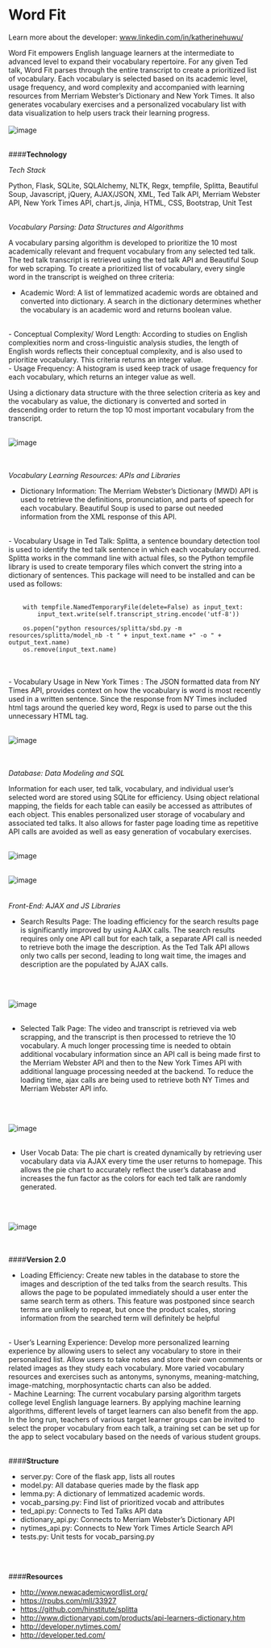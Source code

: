# Word Fit
Learn more about the developer: www.linkedin.com/in/katherinehuwu/

Word Fit empowers English language learners at the intermediate to advanced level to expand their vocabulary repertoire. For any given Ted talk, Word Fit parses through the entire transcript to create a prioritized list of vocabulary. Each vocabulary is selected based on its academic level, usage frequency, and word complexity and accompanied with learning resources from Merriam Webster’s Dictionary and New York Times. It also generates vocabulary exercises and a personalized vocabulary list with data visualization to help users track their learning progress.
<br>
<br>
![image](screenshots/readme.png)
<br>
<br>

####**Technology**

*Tech Stack* 

Python, Flask, SQLite, SQLAlchemy, NLTK, Regx, tempfile, Splitta, Beautiful Soup, Javascript, jQuery, AJAX/JSON, XML, Ted Talk API, Merriam Webster API, New York Times API, chart.js, Jinja, HTML, CSS, Bootstrap, Unit Test
<br>
<br>

*Vocabulary Parsing: Data Structures and Algorithms*   

A vocabulary parsing algorithm is developed to prioritize the 10 most academically relevant and frequent vocabulary from any selected ted talk. The ted talk transcript is retrieved using the ted talk API and Beautiful Soup for web scraping.  To create a prioritized list of vocabulary, every single word in the transcript is weighed on three criteria:
<br>
 - Academic Word:  A list of lemmatized academic words are obtained and converted into dictionary. A search in the dictionary determines whether the vocabulary is an academic word and returns boolean value.
<br>
 - Conceptual Complexity/ Word Length: According to studies on English complexities norm and cross-linguistic analysis studies, the length of English words reflects their conceptual complexity, and is also used to prioritize vocabulary. This criteria returns an integer value.
<br>
 - Usage Frequency: A histogram is used keep track of usage frequency for each vocabulary, which returns an integer value as well.
<br>

Using a dictionary data structure with the three selection criteria as key and the vocabulary as value, the dictionary is  converted and sorted in descending order to return the top 10 most important  vocabulary from the transcript.
<br>
<br>

![image](screenshots/list.png)
<br>
<br>
<br>

*Vocabulary Learning Resources: APIs and Libraries*

 - Dictionary Information: The Merriam Webster’s Dictionary (MWD) API is used to retrieve the definitions, pronunciation, and parts of speech for each vocabulary. Beautiful Soup is used to parse out needed information from the XML response of this  API.
 <br>
 - Vocabulary Usage in Ted Talk: Splitta, a sentence boundary detection tool is used to identify the ted talk sentence in which each vocabulary occurred. Splitta works in the command line with actual files, so the Python tempfile library is used to create temporary files which convert the string into a dictionary of sentences. This package will need to be installed and can be used as follows:
<br>
<br>
 
		with tempfile.NamedTemporaryFile(delete=False) as input_text:
			input_text.write(self.transcript_string.encode('utf-8'))

		os.popen("python resources/splitta/sbd.py -m  resources/splitta/model_nb -t " + input_text.name +" -o " + output_text.name)
		os.remove(input_text.name)
<br>
<br>
 -  Vocabulary Usage in New York Times : The JSON formatted data from NY Times API, provides context on how the vocabulary is word is most recently used in a written sentence. Since the response from NY Times included html tags around the queried key word, Regx is used to parse out the this unnecessary HTML tag.
<br>
<br>

 ![image](screenshots/vocab_info.png)
<br> 
<br>
<br> 

*Database: Data Modeling and SQL*  

Information for each user, ted talk, vocabulary, and individual user’s selected word are stored using SQLite for efficiency. Using object relational mapping, the fields for each table can easily be accessed as attributes of each object. This enables personalized user storage of vocabulary and associated ted talks. It also allows for faster page loading time as repetitive API calls are avoided as well as easy generation of vocabulary exercises.
<br>
<br>

![image](screenshots/exercise.png)
<br>
<br>

![image](screenshots/evaluation.png)
<br>
<br>
<br>
*Front-End: AJAX and JS Libraries*  

- Search Results Page: The loading efficiency for the search results page is significantly improved by using AJAX calls. The search results requires only one API call but for each talk, a separate API call is needed to retrieve both the image the description. As the Ted Talk API allows only two calls per second, leading to long wait time, the images and description are the populated by AJAX calls.
<br>
<br>

![image](screenshots/search_results.png)
<br>
<br>

- Selected Talk Page: The video and transcript is retrieved via web scrapping, and the transcript is then processed to retrieve the 10 vocabulary. A much longer processing time is needed to obtain additional vocabulary information since an API call is being made first to the Merriam Webster API and then to the New York Times API with additional language processing needed at the backend. To reduce the loading time, ajax calls are being used to retrieve both NY Times and Merriam Webster API info.
<br> 
<br>

 ![image](screenshots/video_transcript.png)
<br>
<br>

- User Vocab Data: The pie chart is created dynamically by retrieving user vocabulary data via AJAX every time the user returns to homepage. This allows the pie chart to accurately reflect the user’s database and increases the fun factor as the colors for each ted talk are randomly generated.
<br>
<br>

![image](screenshots/pie.png)
<br>
<br>
<br>

####**Version 2.0**

 - Loading Efficiency: Create new tables in the database to store the images and description of the ted talks from the search results. This allows the page to be populated immediately should a user enter the same search term as others. This feature was postponed since search terms are unlikely to repeat, but once the product scales, storing information from the searched term will definitely be helpful
<br>
 - User’s Learning Experience: Develop more personalized learning experience by allowing users to select any vocabulary to store in their personalized list. Allow users to take notes and store their own comments or related images as they study each vocabulary. More varied vocabulary resources and  exercises such as antonyms, synonyms, meaning-matching, image-matching, morphosyntactic charts can also be added.
<br>
 - Machine Learning: The current vocabulary parsing algorithm targets college level English language learners. By applying machine learning algorithms, different levels of target learners can also benefit from the app. In the long run, teachers of various target learner groups can be invited to select the proper vocabulary from each talk, a training set can be set up for the app to select vocabulary based on the needs of various student groups. 
<br>
<br>

####**Structure**
 - server.py:            Core of the flask app, lists all routes
 - model.py:             All database queries made by the flask app
 - lemma.py:             A dictionary of lemmatized academic words.
 - vocab_parsing.py:    Find list of prioritized vocab and attributes
 - ted_api.py:           Connects to Ted Talks API data 
 - dictionary_api.py:     Connects to Merriam Webster’s Dictionary API 
 - nytimes_api.py:       Connects to New York Times Article Search API
 - tests.py: 		Unit tests for vocab_parsing.py
<br>
<br>

####**Resources**
 - http://www.newacademicwordlist.org/
 - https://rpubs.com/mll/33927
 - https://github.com/hinstitute/splitta
 - http://www.dictionaryapi.com/products/api-learners-dictionary.htm
 - http://developer.nytimes.com/
 - http://developer.ted.com/

